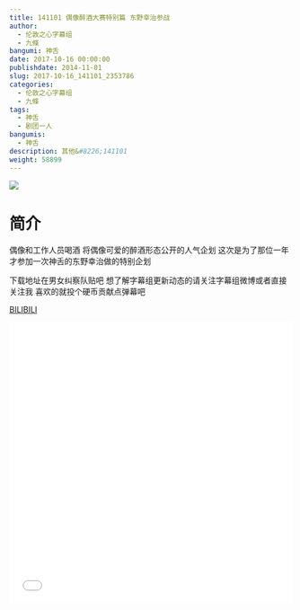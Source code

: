 ```yaml
---
title: 141101 偶像醉酒大赛特别篇 东野幸治参战
author: 
  - 伦敦之心字幕组
  - 九條
bangumi: 神舌
date: 2017-10-16 00:00:00
publishdate: 2014-11-01
slug: 2017-10-16_141101_2353786
categories: 
  - 伦敦之心字幕组
  - 九條
tags: 
  - 神舌
  - 剧团一人
bangumis: 
  - 神舌
description: 其他&#8226;141101
weight: 58899
---
```


![](https://i.imgur.com/QXoJynr.jpg)

# 简介  
偶像和工作人员喝酒 将偶像可爱的醉酒形态公开的人气企划 这次是为了那位一年才参加一次神舌的东野幸治做的特别企划 

下载地址在男女纠察队贴吧 想了解字幕组更新动态的请关注字幕组微博或者直接关注我 喜欢的就投个硬币贡献点弹幕吧

  [BILIBILI](https://www.bilibili.com/video/av2353786/)


  <iframe src="//www.bilibili.com/html/html5player.html?cid=3677232&aid=2353786" width="100%" height="500" frameborder="0" allowfullscreen="allowfullscreen"></iframe>
